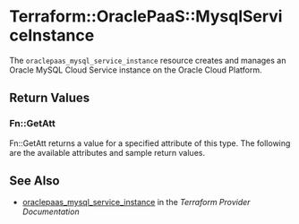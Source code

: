 # Terraform::OraclePaaS::MysqlServiceInstance

The `oraclepaas_mysql_service_instance` resource creates and manages an Oracle MySQL Cloud Service instance on the Oracle Cloud Platform.

## Return Values

### Fn::GetAtt

Fn::GetAtt returns a value for a specified attribute of this type. The following are the available attributes and sample return values.

## See Also

* [oraclepaas_mysql_service_instance](https://www.terraform.io/docs/providers/oraclepaas/r/mysql_service_instance.html) in the _Terraform Provider Documentation_